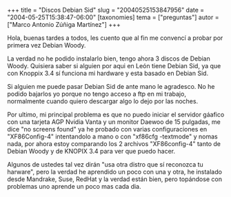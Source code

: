 +++
title = "Discos Debian Sid"
slug = "20040525153847956"
date = "2004-05-25T15:38:47-06:00"
[taxonomies]
tema = ["preguntas"]
autor = ["Marco Antonio Zúñiga Martínez"]
+++

Hola, buenas tardes a todos, les cuento que al fin me convencí a probar
por primera vez Debian Woody.

La verdad no he podido instalarlo bien, tengo ahora 3 discos de Debian
Woody. Quisiera saber si alguien por aqui en León tiene Debian Sid, ya
que con Knoppix 3.4 sí funciona mi hardware y esta basado en Debian Sid.

<!-- more -->
Si alguien me puede pasar Debian Sid de ante mano le agradesco. No he
podido bajarlos yo porque no tengo acceso a ftp en mi trabajo,
normalmente cuando quiero descargar algo lo dejo por las noches.

Por ultimo, mi principal problema es que no puedo iniciar el servidor
gáafico con una tarjeta AGP Nvidia Vanta y un monitor Daewoo de 15
pulgadas, me dice &quot;no screens found&quot; ya he probado con varias
configuraciones en &quot;XF86Config-4&quot; intentandolo a mano o con
&quot;xf86cfg -textmode&quot; y nomas nada, por ahora estoy comparando
los 2 archivos &quot;XF86config-4&quot; tanto de Debian Woody y de
KNOPIX 3.4 para ver que puedo hacer.

Algunos de ustedes tal vez dirán &quot;usa otra distro que sí reconozca
tu harware&quot;, pero la verdad he aprendido un poco con una y otra, he
instalado desde Mandrake, Suse, RedHat y la verdad están bien, pero
topándose con problemas uno aprende un poco mas cada dia.

